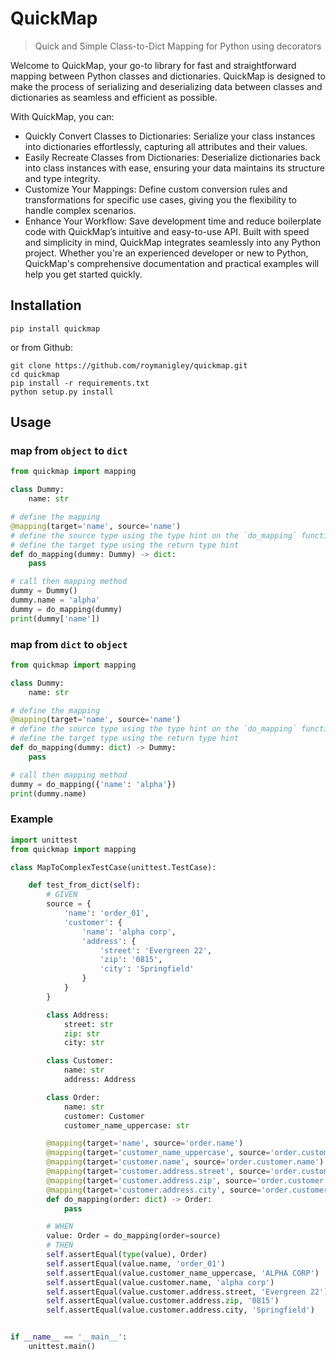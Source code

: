 # QuickMap
> Quick and Simple Class-to-Dict Mapping for Python using decorators  

Welcome to QuickMap, your go-to library for fast and straightforward mapping between Python classes and dictionaries. QuickMap is designed to make the process of serializing and deserializing data between classes and dictionaries as seamless and efficient as possible.  

With QuickMap, you can:

- Quickly Convert Classes to Dictionaries: Serialize your class instances into dictionaries effortlessly, capturing all attributes and their values.
- Easily Recreate Classes from Dictionaries: Deserialize dictionaries back into class instances with ease, ensuring your data maintains its structure and type integrity.
- Customize Your Mappings: Define custom conversion rules and transformations for specific use cases, giving you the flexibility to handle complex scenarios.
- Enhance Your Workflow: Save development time and reduce boilerplate code with QuickMap’s intuitive and easy-to-use API.
Built with speed and simplicity in mind, QuickMap integrates seamlessly into any Python project. Whether you're an experienced developer or new to Python, QuickMap's comprehensive documentation and practical examples will help you get started quickly.


## Installation
```
pip install quickmap
```
or from Github:
```
git clone https://github.com/roymanigley/quickmap.git
cd quickmap
pip install -r requirements.txt
python setup.py install
```
## Usage

### map from `object` to `dict`
```python
from quickmap import mapping

class Dummy:
    name: str

# define the mapping
@mapping(target='name', source='name')
# define the source type using the type hint on the `do_mapping` function
# define the target type using the return type hint
def do_mapping(dummy: Dummy) -> dict:
    pass

# call then mapping method
dummy = Dummy()
dummy.name = 'alpha'
dummy = do_mapping(dummy)
print(dummy['name'])
```

### map from `dict` to `object`
```python
from quickmap import mapping

class Dummy:
    name: str

# define the mapping
@mapping(target='name', source='name')
# define the source type using the type hint on the `do_mapping` function
# define the target type using the return type hint
def do_mapping(dummy: dict) -> Dummy:
    pass

# call then mapping method
dummy = do_mapping({'name': 'alpha'})
print(dummy.name)
```

### Example
```python
import unittest
from quickmap import mapping

class MapToComplexTestCase(unittest.TestCase):

    def test_from_dict(self):
        # GIVEN
        source = {
            'name': 'order_01',
            'customer': {
                'name': 'alpha corp',
                'address': {
                    'street': 'Evergreen 22',
                    'zip': '0815',
                    'city': 'Springfield'
                }
            }
        }

        class Address:
            street: str
            zip: str
            city: str

        class Customer:
            name: str
            address: Address

        class Order:
            name: str
            customer: Customer
            customer_name_uppercase: str

        @mapping(target='name', source='order.name')
        @mapping(target='customer_name_uppercase', source='order.customer.name', function=str.upper)
        @mapping(target='customer.name', source='order.customer.name')
        @mapping(target='customer.address.street', source='order.customer.address.street')
        @mapping(target='customer.address.zip', source='order.customer.address.zip')
        @mapping(target='customer.address.city', source='order.customer.address.city')
        def do_mapping(order: dict) -> Order:
            pass

        # WHEN
        value: Order = do_mapping(order=source)
        # THEN
        self.assertEqual(type(value), Order)
        self.assertEqual(value.name, 'order_01')
        self.assertEqual(value.customer_name_uppercase, 'ALPHA CORP')
        self.assertEqual(value.customer.name, 'alpha corp')
        self.assertEqual(value.customer.address.street, 'Evergreen 22')
        self.assertEqual(value.customer.address.zip, '0815')
        self.assertEqual(value.customer.address.city, 'Springfield')


if __name__ == '__main__':
    unittest.main()
```

